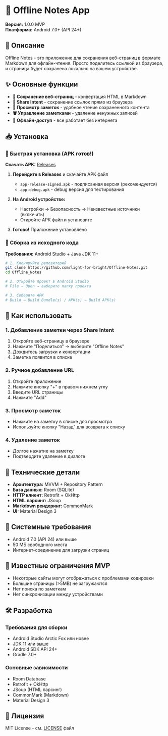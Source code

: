 # 📝 Offline Notes App

**Версия:** 1.0.0 MVP  
**Платформа:** Android 7.0+ (API 24+)

## 🎯 Описание

Offline Notes - это приложение для сохранения веб-страниц в формате Markdown для офлайн-чтения. Просто поделитесь ссылкой из браузера, и страница будет сохранена локально на вашем устройстве.

## ✨ Основные функции

- **📄 Сохранение веб-страниц** - конвертация HTML в Markdown
- **🔗 Share Intent** - сохранение ссылок прямо из браузера
- **👀 Просмотр заметок** - удобное чтение сохраненного контента
- **🗑️ Управление заметками** - удаление ненужных записей
- **💾 Офлайн-доступ** - все работает без интернета

## 📥 Установка

### 🚀 Быстрая установка (APK готов!)
**Скачать APK:** [Releases](https://github.com/light-for-bright/Offline-Notes/releases)

1. **Перейдите в Releases** и скачайте APK файл
   - `app-release-signed.apk` - подписанная версия (рекомендуется)
   - `app-debug.apk` - debug версия для тестирования

2. **На Android устройстве:**
   - Настройки → Безопасность → Неизвестные источники (включить)
   - Откройте APK файл и установите
3. **Готово!** Приложение установлено

### 🔧 Сборка из исходного кода
**Требования:** Android Studio + Java JDK 11+

```bash
# 1. Клонируйте репозиторий
git clone https://github.com/light-for-bright/Offline-Notes.git
cd Offline_Notes

# 2. Откройте проект в Android Studio
# File → Open → выберите папку проекта

# 3. Соберите APK
# Build → Build Bundle(s) / APK(s) → Build APK(s)
```

## 🚀 Как использовать

### 1. Добавление заметки через Share Intent
1. Откройте веб-страницу в браузере
2. Нажмите "Поделиться" → выберите "Offline Notes"
3. Дождитесь загрузки и конвертации
4. Заметка появится в списке

### 2. Ручное добавление URL
1. Откройте приложение
2. Нажмите кнопку "+" в правом нижнем углу
3. Введите URL страницы
4. Нажмите "Add"

### 3. Просмотр заметок
- Нажмите на заметку в списке для просмотра
- Используйте кнопку "Назад" для возврата к списку

### 4. Удаление заметок
- Долгое нажатие на заметку
- Подтвердите удаление в диалоге

## 🔧 Технические детали

- **Архитектура:** MVVM + Repository Pattern
- **База данных:** Room (SQLite)
- **HTTP клиент:** Retrofit + OkHttp
- **HTML парсинг:** JSoup
- **Markdown рендеринг:** CommonMark
- **UI:** Material Design 3

## 📱 Системные требования

- Android 7.0 (API 24) или выше
- 50 МБ свободного места
- Интернет-соединение для загрузки страниц

## 🐛 Известные ограничения MVP

- Некоторые сайты могут отображаться с проблемами кодировки
- Большие страницы (>5MB) не загружаются
- Нет поиска по заметкам
- Нет синхронизации между устройствами

## 🛠️ Разработка

### Требования для сборки
- Android Studio Arctic Fox или новее
- JDK 11 или выше
- Android SDK API 24+
- Gradle 7.0+

### Основные зависимости
- Room Database
- Retrofit + OkHttp
- JSoup (HTML парсинг)
- CommonMark (Markdown)
- Material Design 3

## 📄 Лицензия

MIT License - см. [LICENSE](LICENSE) файл
